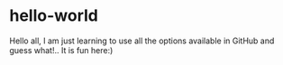 # hello-world
Hello all, I am just learning to use all the options available in GitHub and guess what!.. It is fun here:)
